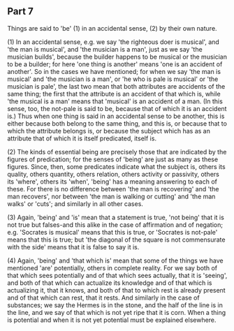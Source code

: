 ## Part 7

Things are said to 'be' (1) in an accidental sense, (2) by their own nature.

(1) In an accidental sense, e.g.
we say 'the righteous doer is musical', and 'the man is musical', and 'the musician is a man', just as we say 'the musician builds', because the builder happens to be musical or the musician to be a builder; for here 'one thing is another' means 'one is an accident of another'.
So in the cases we have mentioned; for when we say 'the man is musical' and 'the musician is a man', or 'he who is pale is musical' or 'the musician is pale', the last two mean that both attributes are accidents of the same thing; the first that the attribute is an accident of that which is, while 'the musical is a man' means that 'musical' is an accident of a man.
(In this sense, too, the not-pale is said to be, because that of which it is an accident is.)
Thus when one thing is said in an accidental sense to be another, this is either because both belong to the same thing, and this is, or because that to which the attribute belongs is, or because the subject which has as an attribute that of which it is itself predicated, itself is.

(2) The kinds of essential being are precisely those that are indicated by the figures of predication; for the senses of 'being' are just as many as these figures.
Since, then, some predicates indicate what the subject is, others its quality, others quantity, others relation, others activity or passivity, others its 'where', others its 'when', 'being' has a meaning answering to each of these.
For there is no difference between 'the man is recovering' and 'the man recovers', nor between 'the man is walking or cutting' and 'the man walks' or 'cuts'; and similarly in all other cases.

(3) Again, 'being' and 'is' mean that a statement is true, 'not being' that it is not true but falses-and this alike in the case of affirmation and of negation; e.g.
'Socrates is musical' means that this is true, or 'Socrates is not-pale' means that this is true; but 'the diagonal of the square is not commensurate with the side' means that it is false to say it is.

(4) Again, 'being' and 'that which is' mean that some of the things we have mentioned 'are' potentially, others in complete reality.
For we say both of that which sees potentially and of that which sees actually, that it is 'seeing', and both of that which can actualize its knowledge and of that which is actualizing it, that it knows, and both of that to which rest is already present and of that which can rest, that it rests.
And similarly in the case of substances; we say the Hermes is in the stone, and the half of the line is in the line, and we say of that which is not yet ripe that it is corn.
When a thing is potential and when it is not yet potential must be explained elsewhere.

